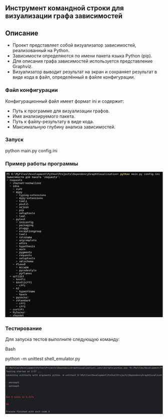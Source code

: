 ## Инструмент командной строки для визуализации графа зависимостей
## Описание
* Проект представляет собой визуализатор зависимостей, реализованный на Python.
* Зависимости определяются по имени пакета языка Python (pip).
* Для описания графа зависимостей используется представление Graphviz.
* Визуализатор выводит результат на экран и сохраняет результат в виде кода в файл, определённый в файле конфигурации.

### Файл конфигурации
Конфигурационный файл имеет формат ini и содержит:
* Путь к программе для визуализации графов.
* Имя анализируемого пакета.
* Путь к файлу-результату в виде кода.
* Максимальную глубину анализа зависимостей.

### Запуск

python main.py config.ini
   
### Пример работы программы

![Запуск программы](https://github.com/ART3RY-G1N/DependencyGraphVisualization/blob/main/Снимок%20экрана%202024-11-07%20021927.png)

### Тестирование

Для запуска тестов выполните следующую команду:

Bash

python -m unittest shell_emulator.py

![Тестирование](https://github.com/ART3RY-G1N/DependencyGraphVisualization/blob/main/Снимок%20экрана%202024-11-07%20025731.png)
